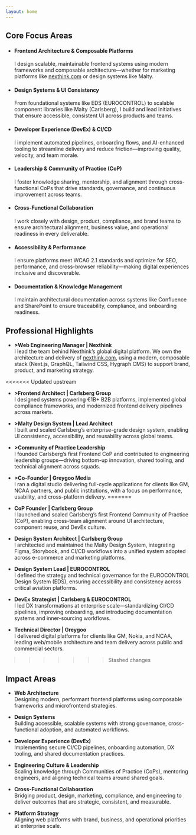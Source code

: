 ```yaml
---
layout: home
---
```


## Core Focus Areas

- #### Frontend Architecture & Composable Platforms
  I design scalable, maintainable frontend systems using modern frameworks and composable architecture—whether for marketing platforms like [nexthink.com](https://nexthink.com) or design systems like Malty.

- #### Design Systems & UI Consistency
  From foundational systems like EDS (EUROCONTROL) to scalable component libraries like Malty (Carlsberg), I build and lead initiatives that ensure accessible, consistent UI across products and teams.

- #### Developer Experience (DevEx) & CI/CD
  I implement automated pipelines, onboarding flows, and AI-enhanced tooling to streamline delivery and reduce friction—improving quality, velocity, and team morale.

- #### Leadership & Community of Practice (CoP)
  I foster knowledge sharing, mentorship, and alignment through cross-functional CoPs that drive standards, governance, and continuous improvement across teams.

- #### Cross-Functional Collaboration
  I work closely with design, product, compliance, and brand teams to ensure architectural alignment, business value, and operational readiness in every deliverable.

- #### Accessibility & Performance
  I ensure platforms meet WCAG 2.1 standards and optimize for SEO, performance, and cross-browser reliability—making digital experiences inclusive and discoverable.

- #### Documentation & Knowledge Management
  I maintain architectural documentation across systems like Confluence and SharePoint to ensure traceability, compliance, and onboarding readiness.

## Professional Highlights

- <b>>Web Engineering Manager | Nexthink</b><br/>
  I lead the team behind Nexthink’s global digital platform. We own the architecture and delivery of [nexthink.com](https://nexthink.com), using a modern, composable stack (Next.js, GraphQL, Tailwind CSS, Hygraph CMS) to support brand, product, and marketing strategy.

<<<<<<< Updated upstream
- <b>>Frontend Architect | Carlsberg Group</b><br/>
  I designed systems powering €1B+ B2B platforms, implemented global compliance frameworks, and modernized frontend delivery pipelines across markets.

- <b>>Malty Design System | Lead Architect</b><br/>
  I built and scaled Carlsberg’s enterprise-grade design system, enabling UI consistency, accessibility, and reusability across global teams.

- <b>>Community of Practice Leadership</b><br/>
  I founded Carlsberg’s first Frontend CoP and contributed to engineering leadership groups—driving bottom-up innovation, shared tooling, and technical alignment across squads.

- <b>>Co-Founder | Greygoo Media</b><br/>
  I ran a digital studio delivering full-cycle applications for clients like GM, NCAA partners, and public institutions, with a focus on performance, usability, and cross-platform delivery.
=======
- <b>CoP Founder | Carlsberg Group</b><br/>
  I launched and scaled Carlsberg’s first Frontend Community of Practice (CoP), enabling cross-team alignment around UI architecture, component reuse, and DevEx culture.

- <b>Design System Architect | Carlsberg Group</b><br/>
  I architected and maintained the Malty Design System, integrating Figma, Storybook, and CI/CD workflows into a unified system adopted across e-commerce and marketing platforms.

- <b>Design System Lead | EUROCONTROL</b><br/>
  I defined the strategy and technical governance for the EUROCONTROL Design System (EDS), ensuring accessibility and consistency across critical aviation platforms.

- <b>DevEx Strategist | Carlsberg & EUROCONTROL</b><br/>
  I led DX transformations at enterprise scale—standardizing CI/CD pipelines, improving onboarding, and introducing documentation systems and inner-sourcing workflows.

- <b>Technical Director | Greygoo</b><br/>
  I delivered digital platforms for clients like GM, Nokia, and NCAA, leading web/mobile architecture and team delivery across public and commercial sectors.
>>>>>>> Stashed changes

## Impact Areas

- <b>Web Architecture</b><br/>
  Designing modern, performant frontend platforms using composable frameworks and microfrontend strategies.

- <b>Design Systems</b><br/>
  Building accessible, scalable systems with strong governance, cross-functional adoption, and automated workflows.

- <b>Developer Experience (DevEx)</b><br/>
  Implementing secure CI/CD pipelines, onboarding automation, DX tooling, and shared documentation practices.

- <b>Engineering Culture & Leadership</b><br/>
  Scaling knowledge through Communities of Practice (CoPs), mentoring engineers, and aligning technical teams around shared goals.

- <b>Cross-Functional Collaboration</b><br/>
  Bridging product, design, marketing, compliance, and engineering to deliver outcomes that are strategic, consistent, and measurable.

- <b>Platform Strategy</b><br/>
  Aligning web platforms with brand, business, and operational priorities at enterprise scale.
